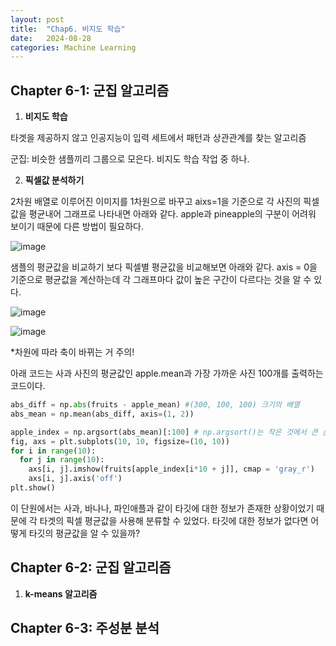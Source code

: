 ```yaml
---
layout: post
title:  "Chap6. 비지도 학습"
date:   2024-08-28
categories: Machine Learning
---
```


## Chapter 6-1: 군집 알고리즘

1. **비지도 학습**

타겟을 제공하지 않고 인공지능이 입력 세트에서 패턴과 상관관계를 찾는 알고리즘

군집: 비슷한 샘플끼리 그룹으로 모은다. 비지도 학습 작업 중 하나. 

2. **픽셀값 분석하기**

2차원 배열로 이루어진 이미지를 1차원으로 바꾸고 aixs=1을 기준으로 각 사진의 픽셀값을 평균내어 그래프로 나타내면 아래와 같다. apple과 pineapple의 구분이 어려워 보이기 때문에 다른 방법이 필요하다. 

![image](https://github.com/user-attachments/assets/8b9b3b04-dfcb-4463-9fef-7807469fd7bd)

샘플의 평균값을 비교하기 보다 픽셀별 평균값을 비교해보면 아래와 같다. axis = 0을 기준으로 평균값을 계산하는데 각 그래프마다 값이 높은 구간이 다르다는 것을 알 수 있다. 

![image](https://github.com/user-attachments/assets/351cd12e-00c2-455a-b50e-a813e917cfa4)

![image](https://github.com/user-attachments/assets/8c0fd99a-e1fa-49ab-b566-e64de90bc28f)

*차원에 따라 축이 바뀌는 거 주의!

아래 코드는 사과 사진의 평균값인 apple.mean과 가장 가까운 사진 100개를 출력하는 코드이다. 

```python
abs_diff = np.abs(fruits - apple_mean) #(300, 100, 100) 크기의 배열
abs_mean = np.mean(abs_diff, axis=(1, 2))

apple_index = np.argsort(abs_mean)[:100] # np.argsort()는 작은 것에서 큰 순서대로 나열한 abs_mean배열의 인덱스를 반환한다. 
fig, axs = plt.subplots(10, 10, figsize=(10, 10))
for i in range(10):
  for j in range(10):
    axs[i, j].imshow(fruits[apple_index[i*10 + j]], cmap = 'gray_r')
    axs[i, j].axis('off')
plt.show()
```

이 단원에서는 사과, 바나나, 파인애플과 같이 타깃에 대한 정보가 존재한 상황이었기 때문에 각 타겟의 픽셀 평균값을 사용해 분류할 수 있었다. 타깃에 대한 정보가 없다면 어떻게 타깃의 평균값을 알 수 있을까?

## Chapter 6-2: 군집 알고리즘

1. **k-means 알고리즘**


## Chapter 6-3: 주성분 분석
